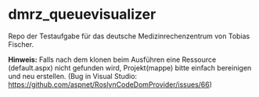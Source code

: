 # dmrz_queuevisualizer
Repo der Testaufgabe für das deutsche Medizinrechenzentrum von Tobias Fischer.

**Hinweis:**
Falls nach dem klonen beim Ausführen eine Ressource (default.aspx) nicht gefunden wird, Projekt(mappe) bitte einfach bereinigen und neu erstellen.
(Bug in Visual Studio: https://github.com/aspnet/RoslynCodeDomProvider/issues/66)
